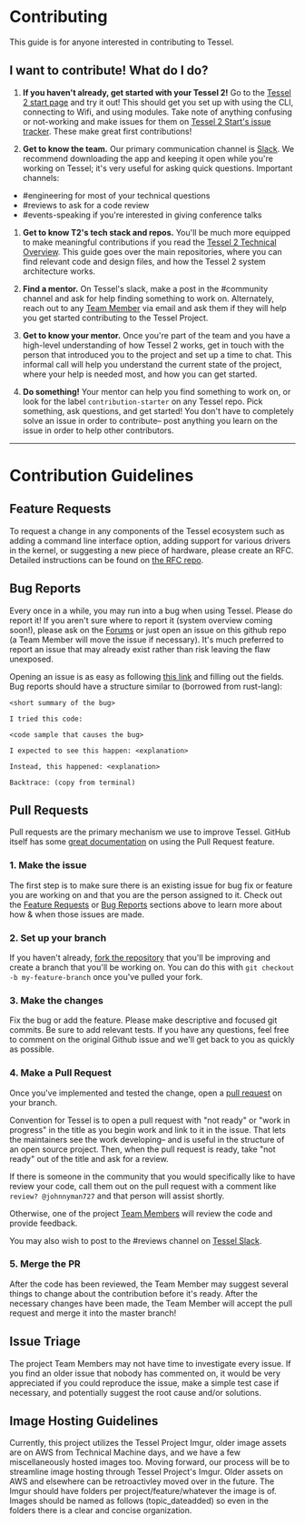# Contributing

This guide is for anyone interested in contributing to Tessel.

## I want to contribute! What do I do?
1. **If you haven't already, get started with your Tessel 2!** Go to the [Tessel 2 start page](http://tessel.github.io/t2-start/) and try it out! This should get you set up with using the CLI, connecting to Wifi, and using modules. Take note of anything confusing or not-working and make issues for them on [Tessel 2 Start's issue tracker](https://github.com/tessel/t2-start/issues). These make great first contributions!

1. **Get to know the team.** Our primary communication channel is [Slack](https://tessel-slack.herokuapp.com/). We recommend downloading the app and keeping it open while you're working on Tessel; it's very useful for asking quick questions. Important channels:

  * #engineering for most of your technical questions
  * #reviews to ask for a code review
  * #events-speaking if you're interested in giving conference talks

1. **Get to know T2's tech stack and repos.** You'll be much more equipped to make meaningful contributions if you read the [Tessel 2 Technical Overview](https://tessel.gitbooks.io/t2-docs/content/debugging/Technical_Overview.html). This guide goes over the main repositories, where you can find relevant code and design files, and how the Tessel 2 system architecture works.

1. **Find a mentor.** On Tessel's slack, make a post in the #community channel and ask for help finding something to work on. Alternately, reach out to any [Team Member](https://github.com/tessel/project/blob/master/TEAM.md) via email and ask them if they will help you get started contributing to the Tessel Project.

1. **Get to know your mentor.** Once you're part of the team and you have a high-level understanding of how Tessel 2 works, get in touch with the person that introduced you to the project and set up a time to chat. This informal call will help you understand the current state of the project, where your help is needed most, and how you can get started.

1. **Do something!** Your mentor can help you find something to work on, or look for the label `contribution-starter` on any Tessel repo. Pick something, ask questions, and get started! You don't have to completely solve an issue in order to contribute– post anything you learn on the issue in order to help other contributors.

---
# Contribution Guidelines

## Feature Requests
To request a change in any components of the Tessel ecosystem such as adding a command line interface option, adding support for various drivers in the kernel, or suggesting a new piece of hardware, please create an RFC. Detailed instructions can be found on [the RFC repo](https://github.com/tessel/rfcs).

## Bug Reports
Every once in a while, you may run into a bug when using Tessel. Please do report it! If you aren't sure where to report it (system overview coming soon!), please ask on the [Forums](http://forums.tessel.io) or just open an issue on this github repo (a Team Member will move the issue if necessary). It's much preferred to report an issue that may already exist rather than risk leaving the flaw unexposed.

Opening an issue is as easy as following [this
link](https://github.com/technicalmachine/tessel-project/issues) and filling out the fields.
Bug reports should have a structure similar to (borrowed from rust-lang):

    <short summary of the bug>

    I tried this code:

    <code sample that causes the bug>

    I expected to see this happen: <explanation>

    Instead, this happened: <explanation>

    Backtrace: (copy from terminal)

## Pull Requests

Pull requests are the primary mechanism we use to improve Tessel. GitHub itself
has some [great documentation][pull-requests] on using the Pull Request
feature.

[pull-requests]: https://help.github.com/articles/using-pull-requests/

### 1. Make the issue
The first step is to make sure there is an existing issue for bug fix or feature you are working on and that you are the person assigned to it. Check out the [Feature Requests](#feature-requests) or [Bug Reports](#bug-reports) sections above to learn more about how & when those issues are made.

### 2. Set up your branch
If you haven't already, [fork the repository](https://help.github.com/articles/fork-a-repo/) that you'll be improving and create a branch that you'll be working on. You can do this with `git checkout -b my-feature-branch` once you've pulled your fork.

### 3. Make the changes
Fix the bug or add the feature. Please make descriptive and focused git commits. Be sure to add relevant tests. If you have any questions, feel free to comment on the original Github issue and we'll get back to you as quickly as possible.

### 4. Make a Pull Request
Once you've implemented and tested the change, open a [pull request][pull-requests] on your branch.

Convention for Tessel is to open a pull request with "not ready" or "work in progress" in the title as you begin work and link to it in the issue. That lets the maintainers see the work developing– and is useful in the structure of an open source project. Then, when the pull request is ready, take "not ready" out of the title and ask for a review.

If there is someone in the community that you would specifically like to have review your code, call them out on the pull request with a comment like `review? @johnnyman727` and that person will assist shortly.

Otherwise, one of the project [Team Members](https://github.com/tessel/project/blob/master/TEAM-MEMBERS.md) will review the code and provide feedback.

You may also wish to post to the #reviews channel on [Tessel Slack](https://tessel-slack.herokuapp.com/).

### 5. Merge the PR
After the code has been reviewed, the Team Member may suggest several things to change about the contribution before it's ready. After the necessary changes have been made, the Team Member will accept the pull request and merge it into the master branch!

## Issue Triage

The project Team Members may not have time to investigate every issue. If you find an older issue that nobody has commented on, it would be very appreciated if you could reproduce the issue, make a simple test case if necessary, and potentially suggest the root cause and/or solutions.


## Image Hosting Guidelines
Currently, this project utilizes the Tessel Project Imgur, older image assets are on AWS from Technical Machine days, and we have a few miscellaneously hosted images too. 
Moving forward, our process will be to streamline image hosting through Tessel Project's Imgur. Older assets on AWS and elsewhere can be retroactivley moved over in the future. The Imgur should have folders per project/feature/whatever the image is of.
Images should be named as follows (topic_dateadded) so even in the folders there is a clear and concise organization.